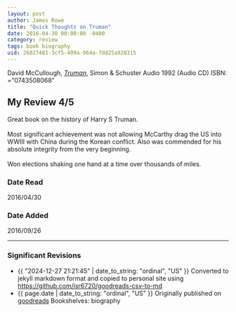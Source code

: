 ```yaml
---
layout: post
author: James Rowe
title: "Quick Thoughts on Truman"
date: 2016-04-30 00:00:00 -0400
category: review
tags: book biography
uid: 26027481-3cf5-409a-964a-7dd25a928315
---
```


David McCullough, *[Truman](https://www.goodreads.com/book/show/727535)*,  Simon & Schuster Audio 1992 (Audio CD) ISBN: ="0743508068"

## My Review 4/5

Great book on the history of Harry S Truman. <br/><br/>Most significant achievement was not allowing McCarthy drag the US into WWIII with China during the Korean conflict. Also was commended for his absolute integrity from the very beginning. <br/><br/>Won elections shaking one hand at a time over thousands of miles.

### Date Read
2016/04/30

### Date Added
2016/09/26

---

### Significant Revisions

- {{ "2024-12-27 21:21:45" | date_to_string: "ordinal", "US" }} Converted to jekyll markdown format and copied to personal site using <https://github.com/jsr6720/goodreads-csv-to-md>
- {{ page.date | date_to_string: "ordinal", "US" }} Originally published on [goodreads](https://www.goodreads.com) Bookshelves: biography